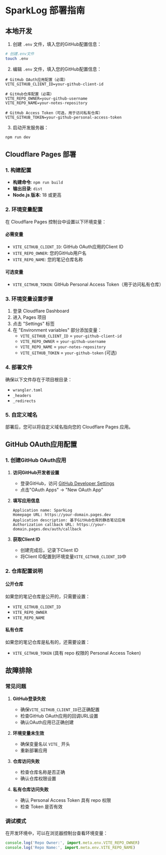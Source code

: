 # SparkLog 部署指南

## 本地开发

1. 创建 `.env` 文件，填入您的GitHub配置信息：
```bash
# 创建.env文件
touch .env
```

2. 编辑 `.env` 文件，填入您的GitHub配置信息：
```env
# GitHub OAuth应用配置（必需）
VITE_GITHUB_CLIENT_ID=your-github-client-id

# GitHub仓库配置（必需）
VITE_REPO_OWNER=your-github-username
VITE_REPO_NAME=your-notes-repository

# GitHub Access Token（可选，用于访问私有仓库）
VITE_GITHUB_TOKEN=your-github-personal-access-token
```

3. 启动开发服务器：
```bash
npm run dev
```

## Cloudflare Pages 部署

### 1. 构建配置

- **构建命令**: `npm run build`
- **输出目录**: `dist`
- **Node.js 版本**: 18 或更高

### 2. 环境变量配置

在 Cloudflare Pages 控制台中设置以下环境变量：

#### 必需变量
- `VITE_GITHUB_CLIENT_ID`: GitHub OAuth应用的Client ID
- `VITE_REPO_OWNER`: 您的GitHub用户名
- `VITE_REPO_NAME`: 您的笔记仓库名称

#### 可选变量
- `VITE_GITHUB_TOKEN`: GitHub Personal Access Token（用于访问私有仓库）

### 3. 环境变量设置步骤

1. 登录 Cloudflare Dashboard
2. 进入 Pages 项目
3. 点击 "Settings" 标签
4. 在 "Environment variables" 部分添加变量：
   - `VITE_GITHUB_CLIENT_ID` = `your-github-client-id`
   - `VITE_REPO_OWNER` = `your-github-username`
   - `VITE_REPO_NAME` = `your-notes-repository`
   - `VITE_GITHUB_TOKEN` = `your-github-token` (可选)

### 4. 部署文件

确保以下文件存在于项目根目录：
- `wrangler.toml`
- `_headers`
- `_redirects`

### 5. 自定义域名

部署后，您可以将自定义域名指向您的 Cloudflare Pages 应用。

## GitHub OAuth应用配置

### 1. 创建GitHub OAuth应用

1. **访问GitHub开发者设置**
   - 登录GitHub，访问 [GitHub Developer Settings](https://github.com/settings/developers)
   - 点击"OAuth Apps" → "New OAuth App"

2. **填写应用信息**
   ```
   Application name: SparkLog
   Homepage URL: https://your-domain.pages.dev
   Application description: 基于GitHub仓库的静态笔记应用
   Authorization callback URL: https://your-domain.pages.dev/auth/callback
   ```

3. **获取Client ID**
   - 创建完成后，记录下Client ID
   - 将Client ID配置到环境变量`VITE_GITHUB_CLIENT_ID`中

### 2. 仓库配置说明

#### 公开仓库
如果您的笔记仓库是公开的，只需要设置：
- `VITE_GITHUB_CLIENT_ID`
- `VITE_REPO_OWNER`
- `VITE_REPO_NAME`

#### 私有仓库
如果您的笔记仓库是私有的，还需要设置：
- `VITE_GITHUB_TOKEN` (具有 repo 权限的 Personal Access Token)

## 故障排除

### 常见问题

1. **GitHub登录失败**
   - 确保`VITE_GITHUB_CLIENT_ID`已正确配置
   - 检查GitHub OAuth应用的回调URL设置
   - 确认OAuth应用已正确创建

2. **环境变量未生效**
   - 确保变量名以 `VITE_` 开头
   - 重新部署应用

3. **仓库访问失败**
   - 检查仓库名称是否正确
   - 确认仓库权限设置

4. **私有仓库访问失败**
   - 确认 Personal Access Token 具有 repo 权限
   - 检查 Token 是否有效

### 调试模式

在开发环境中，可以在浏览器控制台查看环境变量：
```javascript
console.log('Repo Owner:', import.meta.env.VITE_REPO_OWNER)
console.log('Repo Name:', import.meta.env.VITE_REPO_NAME)
``` 